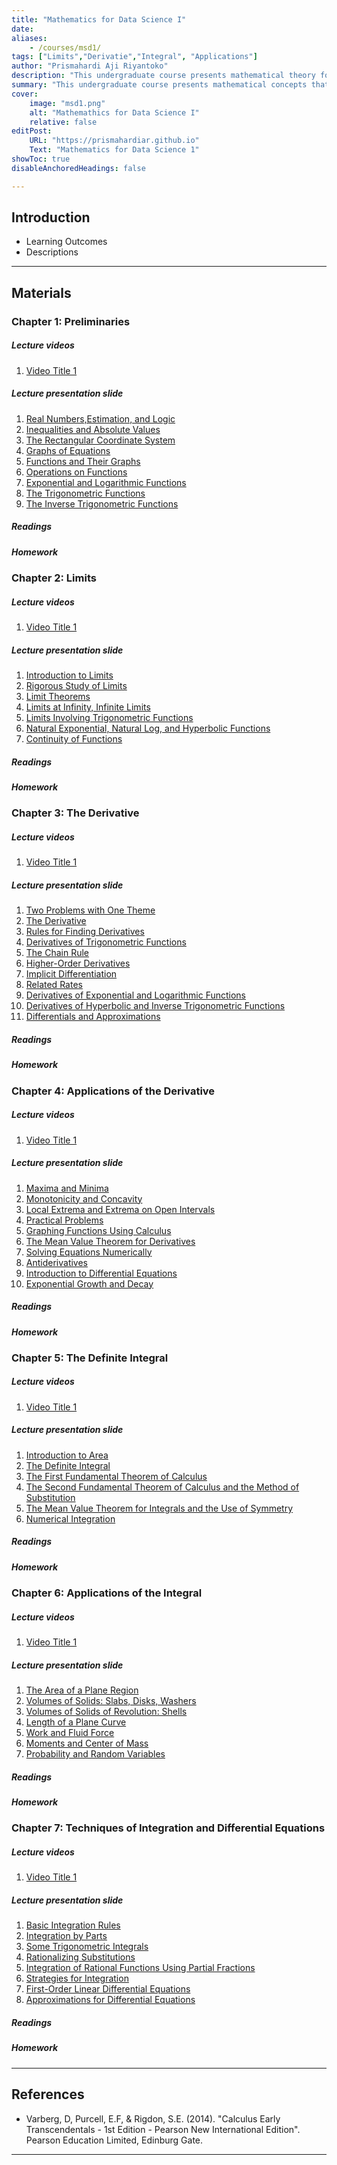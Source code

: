 ```yaml
---
title: "Mathematics for Data Science I"
date: 
aliases: 
    - /courses/msd1/
tags: ["Limits","Derivatie","Integral", "Applications"]
author: "Prismahardi Aji Riyantoko"
description: "This undergraduate course presents mathematical theory for data science" 
summary: "This undergraduate course presents mathematical concepts that emphasizes the theoritical of limit, function, differential, and integral" 
cover:
    image: "msd1.png"
    alt: "Mathemathics for Data Science I"
    relative: false
editPost:
    URL: "https://prismahardiar.github.io"
    Text: "Mathematics for Data Science 1"
showToc: true
disableAnchoredHeadings: false

---
```


## Introduction

+ Learning Outcomes 
+ Descriptions

---

## Materials

### Chapter 1: Preliminaries

##### Lecture videos

1. [Video Title 1](https://youtu.be/0rbmjemhy38)

##### Lecture presentation slide

1. [Real Numbers,Estimation, and Logic]()
2. [Inequalities and Absolute Values]()
3. [The Rectangular Coordinate System]()
4. [Graphs of Equations]()
5. [Functions and Their Graphs]()
6. [Operations on Functions]()
7. [Exponential and Logarithmic Functions]()
8. [The Trigonometric Functions]()
9. [The Inverse Trigonometric Functions]()

##### Readings

##### Homework


### Chapter 2: Limits

##### Lecture videos

1. [Video Title 1](https://youtu.be/0rbmjemhy38)

##### Lecture presentation slide

1. [Introduction to Limits]()
2. [Rigorous Study of Limits]()
3. [Limit Theorems]()
4. [Limits at Infinity, Infinite Limits]()
5. [Limits Involving Trigonometric Functions]()
6. [Natural Exponential, Natural Log, and Hyperbolic Functions]()
7. [Continuity of Functions]()

##### Readings

##### Homework

### Chapter 3: The Derivative

##### Lecture videos

1. [Video Title 1](https://youtu.be/0rbmjemhy38)

##### Lecture presentation slide

1. [Two Problems with One Theme]()
2. [The Derivative]()
3. [Rules for Finding Derivatives]()
4. [Derivatives of Trigonometric Functions]()
5. [The Chain Rule]()
6. [Higher-Order Derivatives]()
7. [Implicit Differentiation]()
8. [Related Rates]()
9. [Derivatives of Exponential and Logarithmic Functions]()
10. [Derivatives of Hyperbolic and Inverse Trigonometric Functions]()
11. [Differentials and Approximations]()

##### Readings

##### Homework

### Chapter 4: Applications of the Derivative

##### Lecture videos

1. [Video Title 1](https://youtu.be/0rbmjemhy38)

##### Lecture presentation slide

1. [Maxima and Minima]()
2. [Monotonicity and Concavity]()
3. [Local Extrema and Extrema on Open Intervals]()
4. [Practical Problems]()
5. [Graphing Functions Using Calculus]()
6. [The Mean Value Theorem for Derivatives]()
7. [Solving Equations Numerically]()
8. [Antiderivatives]()
9. [Introduction to Differential Equations]()
10. [Exponential Growth and Decay]()

##### Readings

##### Homework

### Chapter 5: The Definite Integral

##### Lecture videos

1. [Video Title 1](https://youtu.be/0rbmjemhy38)

##### Lecture presentation slide

1. [Introduction to Area]()
2. [The Definite Integral]()
3. [The First Fundamental Theorem of Calculus]()
4. [The Second Fundamental Theorem of Calculus and the Method of Substitution]()
5. [The Mean Value Theorem for Integrals and the Use of Symmetry]()
6. [Numerical Integration]()

##### Readings

##### Homework

### Chapter 6: Applications of the Integral

##### Lecture videos

1. [Video Title 1](https://youtu.be/0rbmjemhy38)

##### Lecture presentation slide

1. [The Area of a Plane Region]()
2. [Volumes of Solids: Slabs, Disks, Washers]()
3. [Volumes of Solids of Revolution: Shells]()
4. [Length of a Plane Curve]()
5. [Work and Fluid Force]()
6. [Moments and Center of Mass]()
7. [Probability and Random Variables]()

##### Readings

##### Homework

### Chapter 7: Techniques of Integration and Differential Equations

##### Lecture videos

1. [Video Title 1](https://youtu.be/0rbmjemhy38)

##### Lecture presentation slide

1. [Basic Integration Rules]()
2. [Integration by Parts]()
3. [Some Trigonometric Integrals]()
4. [Rationalizing Substitutions]()
5. [Integration of Rational Functions Using Partial Fractions]()
6. [Strategies for Integration]()
7. [First-Order Linear Differential Equations]()
8. [Approximations for Differential Equations]()

##### Readings

##### Homework


---

## References

+ Varberg, D, Purcell, E.F, & Rigdon, S.E. (2014). "Calculus Early Transcendentals - 1st Edition - Pearson New International Edition". Pearson Education Limited, Edinburg Gate. 

---